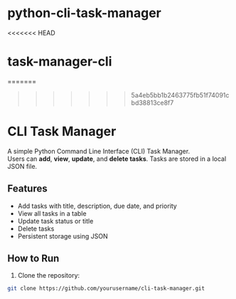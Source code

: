 # python-cli-task-manager
<<<<<<< HEAD
# task-manager-cli
=======
>>>>>>> 5a4eb5bb1b2463775fb51f74091cbd38813ce8f7
# CLI Task Manager

A simple Python Command Line Interface (CLI) Task Manager.  
Users can **add**, **view**, **update**, and **delete tasks**. Tasks are stored in a local JSON file.

## Features
- Add tasks with title, description, due date, and priority
- View all tasks in a table
- Update task status or title
- Delete tasks
- Persistent storage using JSON

## How to Run
1. Clone the repository:
```bash
git clone https://github.com/yourusername/cli-task-manager.git
